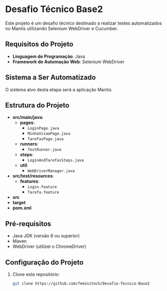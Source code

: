 
# Desafio Técnico Base2

Este projeto é um desafio técnico destinado a realizar testes automatizados no Mantis utilizando Selenium WebDriver e Cucumber.

## Requisitos do Projeto

- **Linguagem de Programação**: Java
- **Framework de Automação Web**: Selenium WebDriver

## Sistema a Ser Automatizado

O sistema alvo desta etapa será a aplicação Mantis

## Estrutura do Projeto

- **src/main/java**:
  - **pages**:
    - `LoginPage.java`
    - `MinhaVisaoPage.java`
    - `TarefasPage.java`
  - **runners**:
    - `TestRunner.java`
  - **steps**:
    - `LoginAndTarefasSteps.java`
  - **util**:
    - `WebDriverManager.java`
- **src/test/resources**:
  - **features**:
    - `Login.feature`
    - `Tarefa.feature`
- **src**
- **target**
- **pom.xml**

## Pré-requisitos

- Java JDK (versão 8 ou superior)
- Maven
- WebDriver (utilizei o ChromeDriver)

## Configuração do Projeto

1. Clone este repositório:

   ```bash
   git clone https://github.com/feminitech/Desafio-Tecnico-Base2

